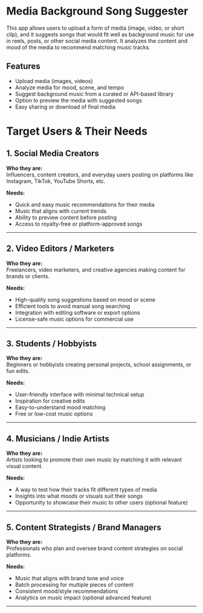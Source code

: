 # Media Background Song Suggester

This app allows users to upload a form of media (image, video, or short clip), and it suggests songs that would fit well as background music for use in reels, posts, or other social media content. It analyzes the content and mood of the media to recommend matching music tracks.

## Features

- Upload media (images, videos)
- Analyze media for mood, scene, and tempo
- Suggest background music from a curated or API-based library
- Option to preview the media with suggested songs
- Easy sharing or download of final media

# Target Users & Their Needs

## 1. Social Media Creators
**Who they are:**  
Influencers, content creators, and everyday users posting on platforms like Instagram, TikTok, YouTube Shorts, etc.

**Needs:**
- Quick and easy music recommendations for their media
- Music that aligns with current trends
- Ability to preview content before posting
- Access to royalty-free or platform-approved songs

---

## 2. Video Editors / Marketers
**Who they are:**  
Freelancers, video marketers, and creative agencies making content for brands or clients.

**Needs:**
- High-quality song suggestions based on mood or scene
- Efficient tools to avoid manual song searching
- Integration with editing software or export options
- License-safe music options for commercial use

---

## 3. Students / Hobbyists
**Who they are:**  
Beginners or hobbyists creating personal projects, school assignments, or fun edits.

**Needs:**
- User-friendly interface with minimal technical setup
- Inspiration for creative edits
- Easy-to-understand mood matching
- Free or low-cost music options

---

## 4. Musicians / Indie Artists
**Who they are:**  
Artists looking to promote their own music by matching it with relevant visual content.

**Needs:**
- A way to test how their tracks fit different types of media
- Insights into what moods or visuals suit their songs
- Opportunity to showcase their music to other users (optional feature)

---

## 5. Content Strategists / Brand Managers
**Who they are:**  
Professionals who plan and oversee brand content strategies on social platforms.

**Needs:**
- Music that aligns with brand tone and voice
- Batch processing for multiple pieces of content
- Consistent mood/style recommendations
- Analytics on music impact (optional advanced feature)

---


